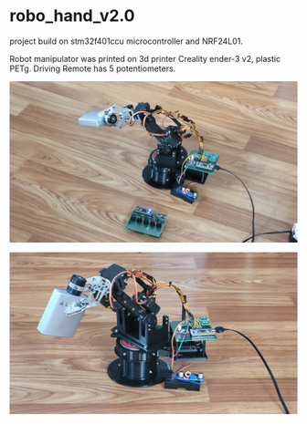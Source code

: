 # robo_hand_v2.0
project build on stm32f401ccu microcontroller and NRF24L01. 

Robot manipulator was printed on 3d printer Creality ender-3 v2, plastic PETg. Driving Remote has 5 potentiometers.

![alt text](https://github.com/OlegDemk/robo_hand_v2.0/blob/main/photo_1.jpg)

![alt text](https://github.com/OlegDemk/robo_hand_v2.0/blob/main/photo_2.jpg)
